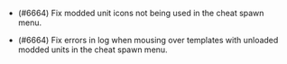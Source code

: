 - (#6664) Fix modded unit icons not being used in the cheat spawn menu.

- (#6664) Fix errors in log when mousing over templates with unloaded modded units in the cheat spawn menu.
